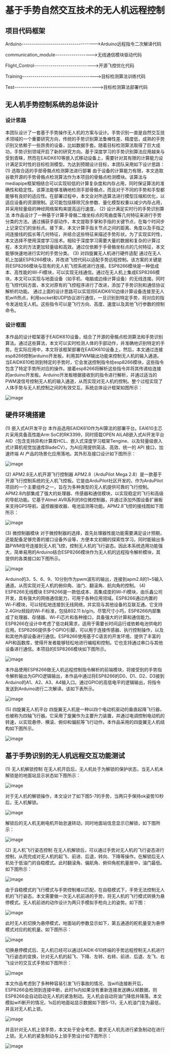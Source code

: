 # 基于手势自然交互技术的无人机远程控制
## 项目代码框架
Arduino------------------------------------>Arduino远程指令二次解译代码

communication_module------------------>无线通信模块驱动代码

Flight_Control----------------------------->开源飞控优化代码

Training------------------------------------>目标检测算法训练代码

Test----------------------------------------->目标检测算法部署代码
## 无人机手势控制系统的总体设计
### 设计思路
本团队设计了一套基于手势操作无人机的方案与设计。手势识别一直是自然交互技术领域的一个重要研究方向，传统的手势识别算法鲁棒性差、精度低，成熟的手势识别又依赖于一些昂贵的设备，比如数据手套。随着目标检测算法取得了巨大成功，手势识别领域开启了新的研究方向。基于深度学习的手势识别算法应用越来与受到青睐，然而在EAIDK610等嵌入式移动设备上，需要针对其有限的计算能力设计满足实时性的目标检测模型。为达到预期设计目标，本团队采用如下设计思路：
(1)	选取合适的手部骨骼点检测算法进行部署
由于设备的计算能力有限，本文选取谷歌开源的手势骨骼点检测算法作为本项目的骨骼点检测模块。该算法与mediapipe框架相结合可以实现较低的计算复杂度和内存占用，同时保证算法的准确性和稳定性。该算法能够准确地检测手部骨骼点，而且对于不同的手势和手型都能够有良好的适应性。在部署过程中，本文会对所选算法进行模型压缩和优化，以适应设备的资源限制。这可能包括移除冗余参数、量化模型权重以减少内存占用，并采用轻量级的神经网络架构来提高运行速度。
(2)	设计满足实时行的手势识别算法
本作品设计了一种基于计算手骨骼二维坐标点的弯曲度等几何特征来进行手势分类的方法。通过捕获手部动作，本文提取手掌和手指的关键节点，在每个时间步上记录它们的坐标点。接下来，本文计算手指关节点之间的距离、角度以及手指之间连接线的弧长等几何特征，并结合这些特征来描述手势形状。为了实现实时性，本文选择不使用深度学习技术。相较于深度学习需要大量的数据和复杂的计算过程，本文的方法更加轻量级和高效。通过仅依赖于手骨骼坐标点的几何特征，本文能够快速地进行实时的手势分类。
(3)	对四旋翼无人机进行硬件适配
通过在无人机上加装ESP8266模块，并改进飞控代码以适配手势远程控制。该方案的关键是将ESP8266模块与现有的无人机飞控系统进行连接。ESP8266模块是一种低成本、高性能的Wi-Fi模块，可以实现无线通信。通过在无人机上集成ESP8266模块，本文可以实现与地面设备（如手机、电脑或边缘计算设备）的无线连接。同时在飞控代码方面，本文对原有的飞控程序进行了改进，添加了手势识别和通信协议解析的功能。
通过上面的设计思路可以实现将EAIDK610边缘计算设备连接至无人机wifi热点，利用socket和UDP协议进行通信，一旦识别到特定手势，将对应的指令发送给无人机。这些指令可以是飞行方向、高度、速度以及其他飞行参数的控制命令。
### 设计框图
本作品的设计框架基于EAIDK610设备，结合了开源的骨骼点检测算法和手势识别算法。通过这些算法，本文可以实时检测人体的手部动作，并准确地识别特定的手势。在实际应用中，本文将该框架部署在EAIDK610设备上，然后，本文通过连接esp8266控制arduino开发板，利用其PWM输出功能来控制无人机的输入通道。
当EAIDK610检测到特定的手势时，它会发送控制指令给esp8266模块，这些指令包含了特定手势所对应的操作。接着esp8266将解析这些指令并将其传递给连接的arduino开发板。Arduino开发板根据接收到的指令进行解析，并通过适当的PWM波信号控制无人机的输入通道，从而实现对无人机的控制。整个过程实现了人体手势与无人机控制之间的有效交互。系统总体设计框架如图所示：

![image](https://github.com/ilovecooker/EAIDK610_FlyContral/assets/92043804/e8215a69-e63e-4993-abb9-38502bbf7bc1)

## 硬件环境搭建
(1)	嵌入式AI开发平台
本作品选用EAIDK610作为AI算法的部署平台。EAI610主芯片采用具备高性能Arm SoC的RK3399，同时搭载OPEN AILAB嵌入式AI开发平台 AID（包含支持异构计算库HCL、嵌入式深度学习框架Tengine、以及轻量级嵌入式计算机视觉加速库BladeCV）。为AI应用提供简洁、高效、统一的 API 接口，加速终端 AI 产品的场景化应用落地。其外形及接口设计如下图所示：
 
![image](https://github.com/ilovecooker/EAIDK610_FlyContral/assets/92043804/c6dee82f-9681-4e95-a310-569439a8d6f2)

(2)	APM2.8无人机开源飞行控制器
APM2.8（ArduPilot Mega 2.8）是一款基于开源飞行控制系统的无人机飞控板。它是由ArduPilot社区开发的，作为ArduPilot项目的一个主要组件之一，旨在为多种类型的无人机提供可靠的飞行控制。APM2.8内部集成了强大的处理器、传感器和通信模块，以实现稳定的飞行和高级的导航功能。它基于Atmel AVR系列的8位微控制器，并通过添加外围设备扩展板来支持GPS导航、遥控器接收器、电池监测等功能。APM2.8飞控的接线图如下图所示：

 ![image](https://github.com/ilovecooker/EAIDK610_FlyContral/assets/92043804/fabc4d1e-646c-4200-a0ee-a05cf71779cd)

(3)	微控制器模块
对于微控制器的选择，首先处理器性能功能需要满足设计预期，还能配备足够完善的接口设备外设等，方便本文初期的探索性学习。同时能输出多路PWM信号连接到无人机飞控，控制无人机的飞行姿态。因此本系统选用功能强大，简单易用的Arduino结合ESP8266模块作为无人机的远程指令解析模块，其提供的各类接口如下图所示。
 
![image](https://github.com/ilovecooker/EAIDK610_FlyContral/assets/92043804/3bf04a8c-638d-4644-a8fd-3629a64945bd)

Arduino的3、5、6、9、10分别作为pwm波形的输出，连接到apm2.8的1~5输入通道。从而实现对无人机的俯仰角、油门、翻滚角、航向角的控制。
(4)	ESP8266无线模块
ESP8266是一款低成本、高集成度的Wi-Fi模块，由乐鑫公司开发，具有强大的网络通信能力，可用于各种应用领域。ESP8266通过内置的Wi-Fi模块，可以轻松地连接到无线网络，并实现与其他设备的互联互通。它支持2.4GHz频段的Wi-Fi标准，包括802.11 b/g/n。尽管尺寸小巧，ESP8266内部集成了处理器、存储器、Wi-Fi芯片和各种接口，具备强大的计算和通信能力。ESP8266在设计中考虑了低功耗需求，适用于需要长时间运行或依赖电池供电的应用。ESP8266提供多个GPIO引脚，可以用于连接传感器、执行控制操作，以及和其他外部设备进行通信。ESP8266使用基于C语言的开发环境，提供了丰富的API和函数库，使得开发者能够轻松地进行编程和控制。它也支持通过串口与其他设备进行通信。本项目的ESP8266模块如下图所示。

 ![image](https://github.com/ilovecooker/EAIDK610_FlyContral/assets/92043804/4a93f9a9-2dbd-4249-9441-97d5e21a4491)

本作品使用ESP8266做无人机远程控制指令解析的前端模块，将接受到的手势指令解析输出为GPIO逻辑输出，本作品中通过将ESP8266的D0、D1、D2、D3接到Arduino的A1、A2、A3、A4输入口。通过GPIO的高低电平的逻辑输出，将指令发送到Arduino进行二次解译。该如下表所示。

![image](https://github.com/ilovecooker/EAIDK610_FlyContral/assets/92043804/64e663a1-093f-4ffc-bfae-6b97f03812f9)

(5)	四旋翼无人机平台
四旋翼无人机是一种以四个电动机驱动的垂直起降飞行器，也被称为四轴飞行器。它采用了旋翼作为主要升力装置，并通过电调控制电动机的转速，以实现悬停、横滚、俯仰和偏航等飞行动作。本作品采用的四旋翼无人机结构如下图所示。
 
![image](https://github.com/ilovecooker/EAIDK610_FlyContral/assets/92043804/6f3cf19d-bff7-4d4d-b1e0-6576e2377e4d)

## 基于手势识别的无人机远程交互功能测试
(1)	无人机解锁控制
在无人机开启后，无人机处于为解锁的保护状态，当无人机未解锁是的地面站显示状态如下图所示：
 
![image](https://github.com/ilovecooker/EAIDK610_FlyContral/assets/92043804/4ee7f17c-c5e5-4834-972d-5fa6d7d3251f)

对于无人机的解锁操作，本文设计了如下图5-7的手势，当两只手保持ok姿势10秒后，无人机解锁。
 
![image](https://github.com/ilovecooker/EAIDK610_FlyContral/assets/92043804/d42287cd-6af4-4c70-a7ec-3faa81e0f7a3)

解锁后的无人机无刷电机开始怠速转动，同时地面站信息显示已解锁，如下图所示：
 
![image](https://github.com/ilovecooker/EAIDK610_FlyContral/assets/92043804/506430fc-558c-45d4-bd1b-9183e60e0f80)

(2)	无人机飞行姿态控制
在无人机解锁后，可以通过手势对无人机的飞行姿态进行控制，从而完成对无人机的起飞、前进、后退，转向、下降等操作。在解锁后无人机处于低油门的自稳模式。此时翻滚角、偏航角、俯仰角舵机量居中，油门最低。如下图所示：
 
![image](https://github.com/ilovecooker/EAIDK610_FlyContral/assets/92043804/cbf8c30a-57bb-4a2d-996d-43344767420c)

由于自稳模式的飞行模式与手势控制难以匹配，在自稳模式下，手势无法控制无人机的飞行姿态，本文需要做一次无人机前进的手势，将无人机的飞行模式转换为悬停模式。无人机前进的动作设计为两只手模拟手枪向上的姿势。如下图：
 
![image](https://github.com/ilovecooker/EAIDK610_FlyContral/assets/92043804/0e98d694-ec81-4fdc-92e2-f6d943ec42d4)

此时无人机切换为悬停模式，地面站的参数显示如下，第五通道的舵机量变为悬停模式对应的舵机量。如下图所示：
 
![image](https://github.com/ilovecooker/EAIDK610_FlyContral/assets/92043804/bbdf5f34-f519-4a17-940b-8513a7a585ea)

切换悬停模式后、无人机已经可以通过EAIDK-610终端的手势远程控制无人机进行飞行姿态的变换，针对无人机的起飞、下降、左转、右转、前进、后退、左飞、右飞设计的交互式手势如下图所示：
 
![image](https://github.com/ilovecooker/EAIDK610_FlyContral/assets/92043804/6e548d7f-4941-4da5-95c5-360f5d41714d)

本文作品考虑到了多种种容易引发飞行事故的情况、当wifi连接断开后，ESP8266会检测到连接中断，此时1s内如果没有重新连接发送确认帧数据，则ESP8266会自动启动无人机的紧急制动。无人机会自动将油门降低并降落。本文模拟wifi断开的情况，1s后的地面站显示数据如下图5-13，无人机油门变为最低，并且对无人机上锁。
 
![image](https://github.com/ilovecooker/EAIDK610_FlyContral/assets/92043804/15a84d05-0a28-40dd-bda5-c0ad99259a0e)

并且针对无人机上锁手势，本文处于安全考虑，要求无人机先进行紧急制动在进行上锁。无人机的紧急制动与上锁手势设计如下图所示：
 
![image](https://github.com/ilovecooker/EAIDK610_FlyContral/assets/92043804/12638b5a-b13a-40f4-bcb7-0af8e37fb905)

